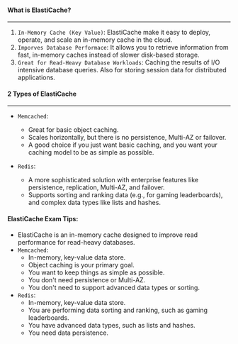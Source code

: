 #### What is ElastiCache?

___

1. `In-Memory Cache (Key Value)`: ElastiCache make it easy to deploy, operate, and scale an in-memory cache in the
   cloud.
2. `Imporves Database Performace`: It allows you to retrieve information from fast, in-memory caches instead of slower
   disk-based storage.
3. `Great for Read-Heavy Database Workloads`: Caching the results of I/O intensive database queries. Also for storing
   session data for distributed applications.

#### 2 Types of ElastiCache

___

* `Memcached`:
    * Great for basic object caching.
    * Scales horizontally, but there is no persistence, Multi-AZ or failover.
    * A good choice if you just want basic caching, and you want your caching model to be as simple as possible.

* `Redis`:
    * A more sophisticated solution with enterprise features like persistence, replication, Multi-AZ, and failover.
    * Supports sorting and ranking data (e.g., for gaming leaderboards), and complex data types like lists and hashes.

#### ElastiCache Exam Tips:

* ElastiCache is an in-memory cache designed to improve read performance for read-heavy databases.
* `Memcached`:
    * In-memory, key-value data store.
    * Object caching is your primary goal.
    * You want to keep things as simple as possible.
    * You don't need persistence or Multi-AZ.
    * You don't need to support advanced data types or sorting.
* `Redis`:
    * In-memory, key-value data store.
    * You are performing data sorting and ranking, such as gaming leaderboards.
    * You have advanced data types, such as lists and hashes.
    * You need data persistence.